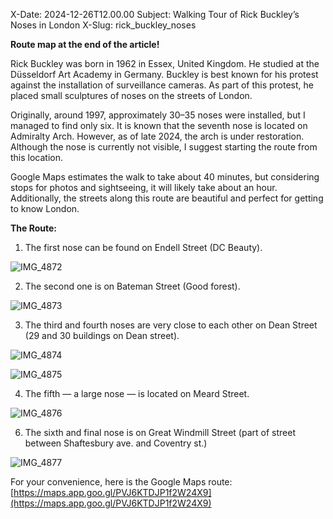 X-Date: 2024-12-26T12.00.00 Subject: Walking Tour of Rick Buckley’s Noses in London X-Slug: rick_buckley_noses

**Route map at the end of the article!**

Rick Buckley was born in 1962 in Essex, United Kingdom. He studied at the Düsseldorf Art Academy in Germany. Buckley is best known for his protest against the installation of surveillance cameras. As part of this protest, he placed small sculptures of noses on the streets of London.

Originally, around 1997, approximately 30–35 noses were installed, but I managed to find only six. It is known that the seventh nose is located on Admiralty Arch. However, as of late 2024, the arch is under restoration. Although the nose is currently not visible, I suggest starting the route from this location.

Google Maps estimates the walk to take about 40 minutes, but considering stops for photos and sightseeing, it will likely take about an hour. Additionally, the streets along this route are beautiful and perfect for getting to know London.

**The Route:**

1. The first nose can be found on Endell Street (DC Beauty).

![IMG_4872](https://github.com/user-attachments/assets/4ff92f01-0f86-4391-9603-128b4b5896c8)

2. The second one is on Bateman Street (Good forest).

![IMG_4873](https://github.com/user-attachments/assets/c25a185c-ffa8-49e6-ae0a-10516f7b9e92)

3. The third and fourth noses are very close to each other on Dean Street (29 and 30 buildings on Dean street).

![IMG_4874](https://github.com/user-attachments/assets/f7a28e68-6a55-400c-9450-00c45beb3898)

![IMG_4875](https://github.com/user-attachments/assets/df0b8361-b7db-4433-a28c-05a9e41aa49b)

4. The fifth — a large nose — is located on Meard Street.

![IMG_4876](https://github.com/user-attachments/assets/201667b5-7896-4177-9f1e-ce310e08dcaa)

6. The sixth and final nose is on Great Windmill Street (part of street between Shaftesbury ave. and Coventry st.)

![IMG_4877](https://github.com/user-attachments/assets/7678bb0f-8a10-4a21-b840-15569449049a)

For your convenience, here is the Google Maps route: [https://maps.app.goo.gl/PVJ6KTDJP1f2W24X9](https://maps.app.goo.gl/PVJ6KTDJP1f2W24X9)
